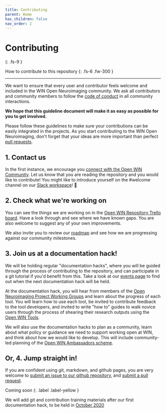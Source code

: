 ```yaml
---
title: Contributing
parent: Home
has_children: false
nav_order: 2
---
```


# Contributing
{: .fs-9 }

How to contribute to this repository
{: .fs-6 .fw-300 }

---

We want to ensure that every user and contributor feels welcome and included in the WIN Open Neuroimaging community. We ask all contributors and community members to follow the [code of conduct](/community/CODE_OF_CONDUCT.md) in all community interactions.

**We hope that this guideline document will make it as easy as possible for you to get involved.**

Please follow these guidelines to make sure your contributions can be easily integrated in the projects. As you start contributing to the WIN Open Neuroimaging, don't forget that your ideas are more important than perfect [pull requests](https://opensource.stackexchange.com/questions/352/what-exactly-is-a-pull-request).

## 1. Contact us
In the first instance, we encourage you [connect with the Open WIN Community](contact.md). Let us know that you are reading the repository and you would like to contribute! You might like to introduce yourself on the #welcome channel on our [Slack workspace](https://cassgvp.github.io/WIN-Open-Neuroimaging-Community/docs/contact.html#open-win-slack-)! 👋

## 2. Check what we're working on

You can see the things we are working on in the [Open WIN Repository Trello board](https://trello.com/b/u4FqvNJv). Have a look through and see where we have known gaps. You are also welcome to suggest any of your own improvements.

We also invite you to review our [roadmap](community/roadmap.md) and see how we are progressing against our community milestones.

## 3. Join us at a documentation hack!
We will be holding regular "documentation hacks", where you will be guided through the process of contributing to the repository, and can participate in a git tutorial if you'd benefit from this. Take a look at our [events page](events.md) to find out when the next documentation hack will be held.

At the documentation hack, you will hear from members of the [Open Neuroimaging Project Working Groups](https://cassgvp.github.io/WIN-Open-Neuroimaging-Community/docs/community/community-who.html#win-open-neuroimaging-working-group) and learn about the progress of each tool. You will learn how to use each tool, be invited to contribute feedback to the tool developers, and invited to write "how to" guides to walk novice users through the process of shearing their research outputs using the [Open WIN Tools](tools.md).

We will also use the documentation hacks to plan as a community, learn about what policy or guidance we need to support working open at WIN, and think about how we would like to develop. This will include community-led planning of the [Open WIN Ambassadors scheme](ambassadors.md).

## Or, 4. Jump straight in!

If you are confident using git, markdown, and github pages, you are very welcome to [submit an issue to our github repository](https://github.com/cassgvp/WIN-Open-Neuroimaging-Community/issues), and [submit a pull request](https://github.com/cassgvp/WIN-Open-Neuroimaging-Community/pulls).

Coming soon
{: .label .label-yellow }

We will add git and contribution training materials after our first documentation hack, to be held in [October 2020](events/doc-hack-1.md)
